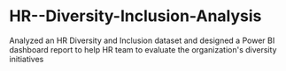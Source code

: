 # HR--Diversity-Inclusion-Analysis
Analyzed an HR Diversity and Inclusion dataset and designed a Power BI dashboard report to  help HR team to evaluate the organization's diversity initiatives
